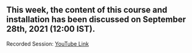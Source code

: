 ## This week, the content of this course and installation has been discussed on September 28th, 2021 (12:00 IST).

Recorded Session: [YouTube Link](https://www.youtube.com/watch?v=azOfhkGStUw&ab_channel=TheCosmologicalCafe)
 
